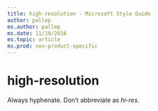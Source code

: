 ```yaml
---
title: high-resolution - Microsoft Style Guide
author: pallep
ms.author: pallep
ms.date: 11/19/2016
ms.topic: article
ms.prod: non-product-specific
---
```


# high-resolution

Always hyphenate. Don’t abbreviate as *hi-res*. 
